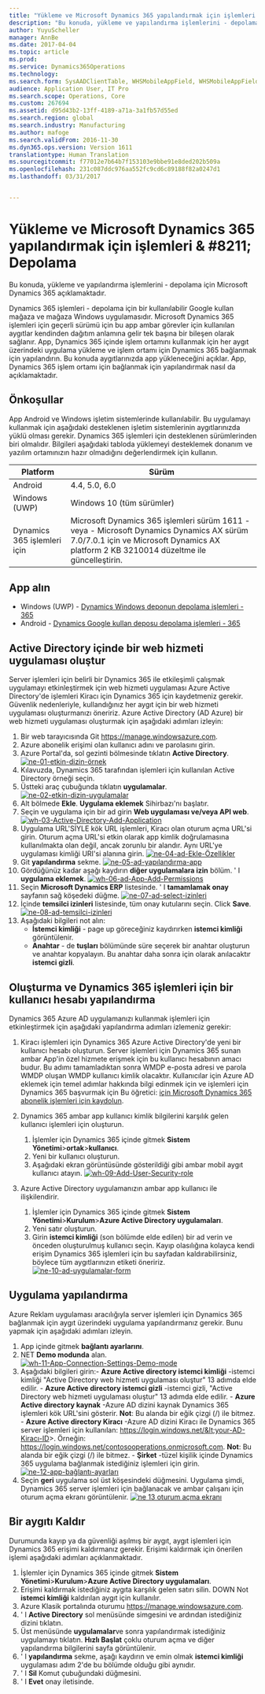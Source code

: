 ```yaml
---
title: "Yükleme ve Microsoft Dynamics 365 yapılandırmak için işlemleri & #8211; Depolama"
description: "Bu konuda, yükleme ve yapılandırma işlemlerini - depolama için Microsoft Dynamics 365 açıklamaktadır."
author: YuyuScheller
manager: AnnBe
ms.date: 2017-04-04
ms.topic: article
ms.prod: 
ms.service: Dynamics365Operations
ms.technology: 
ms.search.form: SysAADClientTable, WHSMobileAppField, WHSMobileAppFieldPriority, WHSRFMenu, WHSRFMenuItem, WHSWorker
audience: Application User, IT Pro
ms.search.scope: Operations, Core
ms.custom: 267694
ms.assetid: d95d43b2-13ff-4189-a71a-3a1fb57d55ed
ms.search.region: global
ms.search.industry: Manufacturing
ms.author: mafoge
ms.search.validFrom: 2016-11-30
ms.dyn365.ops.version: Version 1611
translationtype: Human Translation
ms.sourcegitcommit: f77012e7b64b7f153103e9bbe91e8ded202b509a
ms.openlocfilehash: 231c087ddc976aa552fc9cd6c89188f82a0247d1
ms.lasthandoff: 03/31/2017


---
```


# <a name="install-and-configure-microsoft-dynamics-365-for-operations-8211-warehousing"></a>Yükleme ve Microsoft Dynamics 365 yapılandırmak için işlemleri & #8211; Depolama

Bu konuda, yükleme ve yapılandırma işlemlerini - depolama için Microsoft Dynamics 365 açıklamaktadır.

Dynamics 365 işlemleri - depolama için bir kullanılabilir Google kullan mağaza ve mağaza Windows uygulamasıdır. Microsoft Dynamics 365 işlemleri için geçerli sürümü için bu app ambar görevler için kullanılan aygıtlar kendinden dağıtım anlamına gelir tek başına bir bileşen olarak sağlanır. App, Dynamics 365 içinde işlem ortamını kullanmak için her aygıt üzerindeki uygulama yükleme ve işlem ortamı için Dynamics 365 bağlanmak için yapılandırın. Bu konuda aygıtlarınızda app yükleneceğini açıklar. App, Dynamics 365 işlem ortamı için bağlanmak için yapılandırmak nasıl da açıklamaktadır.

## <a name="prerequisites"></a>Önkoşullar
App Android ve Windows işletim sistemlerinde kullanılabilir. Bu uygulamayı kullanmak için aşağıdaki desteklenen işletim sistemlerinin aygıtlarınızda yüklü olması gerekir. Dynamics 365 işlemleri için desteklenen sürümlerinden biri olmalıdır. Bilgileri aşağıdaki tabloda yüklemeyi desteklemek donanım ve yazılım ortamınızın hazır olmadığını değerlendirmek için kullanın.

| Platform                    | Sürüm                                                                                                                                                                     |
|-----------------------------|-----------------------------------------------------------------------------------------------------------------------------------------------------------------------------|
| Android                     | 4.4, 5.0, 6.0                                                                                                                                                               |
| Windows (UWP)               | Windows 10 (tüm sürümler)                                                                                                                                                   |
| Dynamics 365 işlemleri için | Microsoft Dynamics 365 işlemleri sürüm 1611 - veya - Microsoft Dynamics Dynamics AX sürüm 7.0/7.0.1 için ve Microsoft Dynamics AX platform 2 KB 3210014 düzeltme ile güncelleştirin. |

## <a name="get-the-app"></a>App alın
-   Windows (UWP) - [Dynamics Windows deponun depolama işlemleri - 365](https://www.microsoft.com/store/apps/9p1bffd5tstm)
-   Android - [Dynamics Google kullan deposu depolama işlemleri - 365](https://play.google.com/store/apps/details?id=com.Microsoft.Dynamics365forOperationsWarehousing)

## <a name="create-a-web-service-application-in-active-directory"></a>Active Directory içinde bir web hizmeti uygulaması oluştur
Server işlemleri için belirli bir Dynamics 365 ile etkileşimli çalışmak uygulamayı etkinleştirmek için web hizmeti uygulaması Azure Active Directory'de işlemleri Kiracı için Dynamics 365 için kaydetmeniz gerekir. Güvenlik nedenleriyle, kullandığınız her aygıt için bir web hizmeti uygulaması oluşturmanızı öneririz. Azure Active Directory (AD Azure) bir web hizmeti uygulaması oluşturmak için aşağıdaki adımları izleyin:

1.  Bir web tarayıcısında Git <https://manage.windowsazure.com>.
2.  Azure abonelik erişimi olan kullanıcı adını ve parolasını girin.
3.  Azure Portal'da, sol gezinti bölmesinde tıklatın **Active Directory**. [](./media/wh-01-active-directory-example.png)[![ne-01-etkin-dizin-örnek](./media/wh-01-active-directory-example.png)](./media/wh-01-active-directory-example.png)
4.  Kılavuzda, Dynamics 365 tarafından işlemleri için kullanılan Active Directory örneği seçin.
5.  Üstteki araç çubuğunda tıklatın **uygulamalar**. [![ne-02-etkin-dizin-uygulamalar](./media/wh-02-active-directory-applications-1024x197.png)](./media/wh-02-active-directory-applications.png)
6.  Alt bölmede **Ekle**. **Uygulama eklemek** Sihirbazı'nı başlatır.
7.  Seçin ve uygulama için bir ad girin **Web uygulaması ve/veya API web**. [![wh-03-Active-Directory-Add-Application](./media/wh-03-active-directory-add-application.png)](./media/wh-03-active-directory-add-application.png)
8.  Uygulama URL'SİYLE kök URL işlemleri, Kiracı olan oturum açma URL'si girin. Oturum açma URL'si etkin olarak app kimlik doğrulamasına kullanılmakta olan değil, ancak zorunlu bir alandır. Aynı URL'ye uygulaması kimliği URI'si alanına girin. [![ne-04-ad-Ekle-Özellikler](./media/wh-04-ad-add-properties.png)](./media/wh-04-ad-add-properties.png)
9.  Git **yapılandırma** sekme. [![ne-05-ad-yapılandırma-app](./media/wh-05-ad-configure-app.png)](./media/wh-05-ad-configure-app.png)
10. Gördüğünüz kadar aşağı kaydırın **diğer uygulamalara izin** bölüm. ' I **uygulama eklemek**. [![wh-06-ad-App-Add-Permissions](./media/wh-06-ad-app-add-permissions.png)](./media/wh-06-ad-app-add-permissions.png)
11. Seçin **Microsoft Dynamics ERP** listesinde. ' I **tamamlamak onay** sayfanın sağ köşedeki düğme. [![ne-07-ad-select-izinleri](./media/wh-07-ad-select-permissions.png)](./media/wh-07-ad-select-permissions.png)
12. İçinde **temsilci izinleri** listesinde, tüm onay kutularını seçin. Click **Save**. [![ne-08-ad-temsilci-izinleri](./media/wh-08-ad-delegate-permissions.png)](./media/wh-08-ad-delegate-permissions.png)
13. Aşağıdaki bilgileri not alın:
    -   **İstemci kimliği** - page up göreceğiniz kaydırırken **istemci kimliği** görüntülenir.
    -   **Anahtar** - de **tuşları** bölümünde süre seçerek bir anahtar oluşturun ve anahtar kopyalayın. Bu anahtar daha sonra için olarak anılacaktır **istemci gizli**.

## <a name="create-and-configure-a-user-account-in-dynamics-365-for-operations"></a>Oluşturma ve Dynamics 365 işlemleri için bir kullanıcı hesabı yapılandırma
Dynamics 365 Azure AD uygulamanızı kullanmak işlemleri için etkinleştirmek için aşağıdaki yapılandırma adımları izlemeniz gerekir:

1.  Kiracı işlemleri için Dynamics 365 Azure Active Directory'de yeni bir kullanıcı hesabı oluşturun. Server işlemleri için Dynamics 365 sunan ambar App'in özel hizmete erişmek için bu kullanıcı hesabının amacı budur. Bu adımı tamamladıktan sonra WMDP e-posta adresi ve parola WMDP oluşan WMDP kullanıcı kimlik olacaktır. Kullanıcılar için Azure AD eklemek için temel adımlar hakkında bilgi edinmek için ve işlemleri için Dynamics 365 başvurmak için Bu öğretici: [için Microsoft Dynamics 365 abonelik işlemleri için kaydolun](/dynamics365/operations/dev-itpro/sign-up-preview-subscription).
2.  Dynamics 365 ambar app kullanıcı kimlik bilgilerini karşılık gelen kullanıcı işlemleri için oluşturun.
    1.  İşlemler için Dynamics 365 içinde gitmek **Sistem Yönetimi**&gt;**ortak**&gt;**kullanıcı**.
    2.  Yeni bir kullanıcı oluşturun.
    3.  Aşağıdaki ekran görüntüsünde gösterildiği gibi ambar mobil aygıt kullanıcı atayın. [![wh-09-Add-User-Security-role](./media/wh-09-add-user-security-role.png)](./media/wh-09-add-user-security-role.png)

3.  Azure Active Directory uygulamanızın ambar app kullanıcı ile ilişkilendirir.
    1.  İşlemler için Dynamics 365 içinde gitmek **Sistem Yönetimi**&gt;**Kurulum**&gt;**Azure Active Directory uygulamaları**.
    2.  Yeni satır oluşturun.
    3.  Girin **istemci kimliği** (son bölümde elde edilen) bir ad verin ve önceden oluşturulmuş kullanıcı seçin. Kayıp olasılığına kolayca kendi erişim Dynamics 365 işlemleri için bu sayfadan kaldırabilirsiniz, böylece tüm aygıtlarınızın etiketi öneririz. [![ne-10-ad-uygulamalar-form](./media/wh-10-ad-applications-form.png)](./media/wh-10-ad-applications-form.png)

## <a name="configure-the-application"></a>Uygulama yapılandırma
Azure Reklam uygulaması aracılığıyla server işlemleri için Dynamics 365 bağlanmak için aygıt üzerindeki uygulama yapılandırmanız gerekir. Bunu yapmak için aşağıdaki adımları izleyin.

1.  App içinde gitmek **bağlantı ayarlarını**.
2.  NET **Demo modunda** alan. [![wh-11-App-Connection-Settings-Demo-mode](./media/wh-11-app-connection-settings-demo-mode-169x300.png)](./media/wh-11-app-connection-settings-demo-mode.png)
3.  Aşağıdaki bilgileri girin:- **Azure Active directory istemci kimliği** -istemci kimliği "Active Directory web hizmeti uygulaması oluştur" 13 adımda elde edilir. - **Azure Active directory istemci gizli** -istemci gizli, "Active Directory web hizmeti uygulaması oluştur" 13 adımda elde edilir. - **Azure Active directory kaynak** -Azure AD dizini kaynak Dynamics 365 işlemleri kök URL'sini gösterir. **Not**: Bu alanda bir eğik çizgi (/) ile bitmez. - **Azure Active directory Kiracı** -Azure AD dizini Kiracı ile Dynamics 365 server işlemleri için kullanılan: https://login.windows.net/&lt;your-AD-Kiracı-ID&gt;. Örneğin: https://login.windows.net/contosooperations.onmicrosoft.com. 
**Not**: Bu alanda bir eğik çizgi (/) ile bitmez. - **Şirket** -tüzel kişilik içinde Dynamics 365 uygulama bağlanmak istediğiniz işlemleri için girin. [![ne-12-app-bağlantı-ayarları](./media/wh-12-app-connection-settings-169x300.png)](./media/wh-12-app-connection-settings.png)
4.  Seçin **geri** uygulama sol üst köşesindeki düğmesini. Uygulama şimdi, Dynamics 365 server işlemleri için bağlanacak ve ambar çalışanı için oturum açma ekranı görüntülenir. [![ne 13 oturum açma ekranı](./media/wh-13-log-in-screen-180x300.png)](./media/wh-13-log-in-screen.png)

## <a name="remove-access-for-a-device"></a>Bir aygıtı Kaldır
Durumunda kayıp ya da güvenliği aşılmış bir aygıt, aygıt işlemleri için Dynamics 365 erişimi kaldırmanız gerekir. Erişimi kaldırmak için önerilen işlemi aşağıdaki adımları açıklanmaktadır.

1.  İşlemler için Dynamics 365 içinde gitmek **Sistem Yönetimi**&gt;**Kurulum**&gt;**Azure Active Directory uygulamaları**.
2.  Erişimi kaldırmak istediğiniz aygıta karşılık gelen satırı silin. DOWN Not **istemci kimliği** kaldırılan aygıt için kullanılır.
3.  Azure Klasik portalında oturumu <https://manage.windowsazure.com>.
4.  ' I **Active Directory** sol menüsünde simgesini ve ardından istediğiniz dizini tıklatın.
5.  Üst menüsünde **uygulamalar**ve sonra yapılandırmak istediğiniz uygulamayı tıklatın. **Hızlı Başlat** çoklu oturum açma ve diğer yapılandırma bilgilerini sayfa görüntülenir.
6.  ' I **yapılandırma** sekme, aşağı kaydırın ve emin olmak **istemci kimliği** uygulaması adım 2'de bu bölümde olduğu gibi aynıdır.
7.  ' I **Sil** Komut çubuğundaki düğmesini.
8.  ' I **Evet** onay iletisinde.



